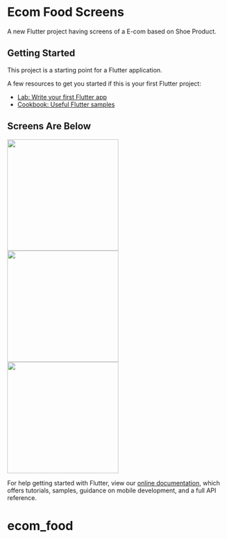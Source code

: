 # Ecom Food Screens

A new Flutter project having screens of a E-com based on Shoe Product.

## Getting Started

This project is a starting point for a Flutter application.

A few resources to get you started if this is your first Flutter project:

- [Lab: Write your first Flutter app](https://flutter.dev/docs/get-started/codelab)
- [Cookbook: Useful Flutter samples](https://flutter.dev/docs/cookbook)

## Screens Are Below
<img src="https://raw.github.com/CrickSoldier/ecom_food/master/screens/1.jpg" width="256"/>
<br>
<img src="https://raw.github.com/CrickSoldier/ecom_food/master/screens/1.jpg" width="256"/>
<br>
<img src="https://raw.github.com/CrickSoldier/ecom_food/master/screens/1.jpg" width="256"/>




For help getting started with Flutter, view our
[online documentation](https://flutter.dev/docs), which offers tutorials,
samples, guidance on mobile development, and a full API reference.
# ecom_food
